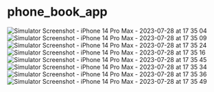 # phone_book_app


![Simulator Screenshot - iPhone 14 Pro Max - 2023-07-28 at 17 35 04](https://github.com/irembyzdm/phone-book/assets/139226272/951656c4-8777-4e24-853e-825ca0d5c4ba)![Simulator Screenshot - iPhone 14 Pro Max - 2023-07-28 at 17 35 09](https://github.com/irembyzdm/phone-book/assets/139226272/9a262e71-e389-480d-bce9-3ef7e76c1546)
![Simulator Screenshot - iPhone 14 Pro Max - 2023-07-28 at 17 35 24](https://github.com/irembyzdm/phone-book/assets/139226272/0e43c1dd-f832-4aaa-a8cc-a542fa10a8eb)![Simulator Screenshot - iPhone 14 Pro Max - 2023-07-28 at 17 35 16](https://github.com/irembyzdm/phone-book/assets/139226272/425813d1-bcba-476b-a8d9-4882f435b2ec)
![Simulator Screenshot - iPhone 14 Pro Max - 2023-07-28 at 17 35 45](https://github.com/irembyzdm/phone-book/assets/139226272/8846788f-4afa-4ad5-904e-cc9c5331f552)![Simulator Screenshot - iPhone 14 Pro Max - 2023-07-28 at 17 35 34](https://github.com/irembyzdm/phone-book/assets/139226272/f6a72d46-02e9-4b01-8050-67765e7612b0)
![Simulator Screenshot - iPhone 14 Pro Max - 2023-07-28 at 17 35 36](https://github.com/irembyzdm/phone-book/assets/139226272/da22e0ed-6028-4de2-9001-0e88ab32e65c)![Simulator Screenshot - iPhone 14 Pro Max - 2023-07-28 at 17 35 49](https://github.com/irembyzdm/phone-book/assets/139226272/ad43df82-b7cb-4014-846e-adae4c610b78)
